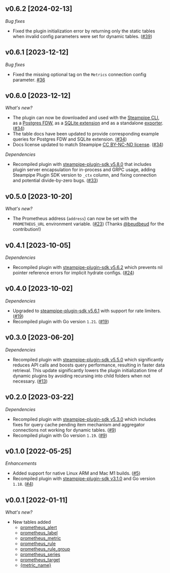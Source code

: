 ## v0.6.2 [2024-02-13]

_Bug fixes_

- Fixed the plugin initialization error by returning only the static tables when invalid config parameters were set for dynamic tables. ([#39](https://github.com/turbot/steampipe-plugin-prometheus/pull/39))

## v0.6.1 [2023-12-12]

_Bug fixes_

- Fixed the missing optional tag on the `Metrics` connection config parameter. [#36](https://github.com/turbot/steampipe-plugin-prometheus/pull/36)

## v0.6.0 [2023-12-12]

_What's new?_

- The plugin can now be downloaded and used with the [Steampipe CLI](https://steampipe.io/docs), as a [Postgres FDW](https://steampipe.io/docs/steampipe_postgres/overview), as a [SQLite extension](https://steampipe.io/docs//steampipe_sqlite/overview) and as a standalone [exporter](https://steampipe.io/docs/steampipe_export/overview). ([#34](https://github.com/turbot/steampipe-plugin-prometheus/pull/34))
- The table docs have been updated to provide corresponding example queries for Postgres FDW and SQLite extension. ([#34](https://github.com/turbot/steampipe-plugin-prometheus/pull/34))
- Docs license updated to match Steampipe [CC BY-NC-ND license](https://github.com/turbot/steampipe-plugin-prometheus/blob/main/docs/LICENSE). ([#34](https://github.com/turbot/steampipe-plugin-prometheus/pull/34))

_Dependencies_

- Recompiled plugin with [steampipe-plugin-sdk v5.8.0](https://github.com/turbot/steampipe-plugin-sdk/blob/main/CHANGELOG.md#v580-2023-12-11) that includes plugin server encapsulation for in-process and GRPC usage, adding Steampipe Plugin SDK version to `_ctx` column, and fixing connection and potential divide-by-zero bugs. ([#33](https://github.com/turbot/steampipe-plugin-prometheus/pull/33))

## v0.5.0 [2023-10-20]

_What's new?_

- The Prometheus address (`address`) can now be set with the `PROMETHEUS_URL` environment variable. ([#23](https://github.com/turbot/steampipe-plugin-prometheus/pull/23)) (Thanks [@beudbeud](https://github.com/beudbeud) for the contribution!)

## v0.4.1 [2023-10-05]

_Dependencies_

- Recompiled plugin with [steampipe-plugin-sdk v5.6.2](https://github.com/turbot/steampipe-plugin-sdk/blob/main/CHANGELOG.md#v562-2023-10-03) which prevents nil pointer reference errors for implicit hydrate configs. ([#24](https://github.com/turbot/steampipe-plugin-prometheus/pull/24))

## v0.4.0 [2023-10-02]

_Dependencies_

- Upgraded to [steampipe-plugin-sdk v5.6.1](https://github.com/turbot/steampipe-plugin-sdk/blob/main/CHANGELOG.md#v561-2023-09-29) with support for rate limiters. ([#19](https://github.com/turbot/steampipe-plugin-prometheus/pull/19))
- Recompiled plugin with Go version `1.21`. ([#19](https://github.com/turbot/steampipe-plugin-prometheus/pull/19))

## v0.3.0 [2023-06-20]

_Dependencies_

- Recompiled plugin with [steampipe-plugin-sdk v5.5.0](https://github.com/turbot/steampipe-plugin-sdk/blob/v5.5.0/CHANGELOG.md#v550-2023-06-16) which significantly reduces API calls and boosts query performance, resulting in faster data retrieval. This update significantly lowers the plugin initialization time of dynamic plugins by avoiding recursing into child folders when not necessary. ([#13](https://github.com/turbot/steampipe-plugin-prometheus/pull/13))

## v0.2.0 [2023-03-22]

_Dependencies_

- Recompiled plugin with [steampipe-plugin-sdk v5.3.0](https://github.com/turbot/steampipe-plugin-sdk/blob/main/CHANGELOG.md#v530-2023-03-16) which includes fixes for query cache pending item mechanism and aggregator connections not working for dynamic tables. ([#9](https://github.com/turbot/steampipe-plugin-prometheus/pull/9))
- Recompiled plugin with Go version `1.19`. ([#9](https://github.com/turbot/steampipe-plugin-prometheus/pull/9))

## v0.1.0 [2022-05-25]

_Enhancements_

- Added support for native Linux ARM and Mac M1 builds. ([#5](https://github.com/turbot/steampipe-plugin-prometheus/pull/5))
- Recompiled plugin with [steampipe-plugin-sdk v3.1.0](https://github.com/turbot/steampipe-plugin-sdk/blob/main/CHANGELOG.md#v310--2022-03-30) and Go version `1.18`. ([#4](https://github.com/turbot/steampipe-plugin-prometheus/pull/4))

## v0.0.1 [2022-01-11]

_What's new?_

- New tables added
  - [prometheus_alert](https://hub.steampipe.io/plugins/turbot/prometheus/tables/prometheus_alert)
  - [prometheus_label](https://hub.steampipe.io/plugins/turbot/prometheus/tables/prometheus_label)
  - [prometheus_metric](https://hub.steampipe.io/plugins/turbot/prometheus/tables/prometheus_metric)
  - [prometheus_rule](https://hub.steampipe.io/plugins/turbot/prometheus/tables/prometheus_rule)
  - [prometheus_rule_group](https://hub.steampipe.io/plugins/turbot/prometheus/tables/prometheus_rule_group)
  - [prometheus_series](https://hub.steampipe.io/plugins/turbot/prometheus/tables/prometheus_series)
  - [prometheus_target](https://hub.steampipe.io/plugins/turbot/prometheus/tables/prometheus_target)
  - [{metric_name}](https://hub.steampipe.io/plugins/turbot/prometheus/tables/{metric_name})
